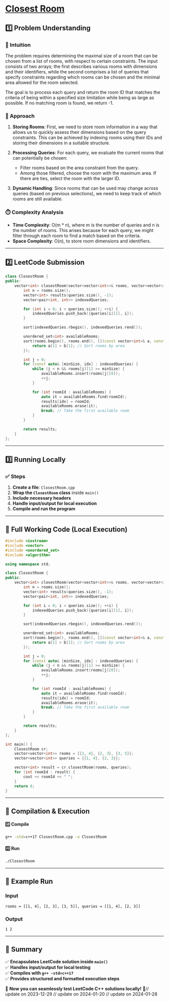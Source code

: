 # **[Closest Room](https://leetcode.com/problems/closest-room/description/)**  

## **1️⃣ Problem Understanding**  
### **📌 Intuition**  
The problem requires determining the maximal size of a room that can be chosen from a list of rooms, with respect to certain constraints. The input consists of two arrays; the first describes various rooms with dimensions and their identifiers, while the second comprises a list of queries that specify constraints regarding which rooms can be chosen and the minimal area allowed for the room selected. 

The goal is to process each query and return the room ID that matches the criteria of being within a specified size limitation while being as large as possible. If no matching room is found, we return -1.

### **🚀 Approach**  
1. **Storing Rooms**: First, we need to store room information in a way that allows us to quickly assess their dimensions based on the query constraints. This can be achieved by indexing rooms using their IDs and storing their dimensions in a suitable structure.
  
2. **Processing Queries**: For each query, we evaluate the current rooms that can potentially be chosen:
   - Filter rooms based on the area constraint from the query.
   - Among those filtered, choose the room with the maximum area. If there are ties, select the room with the larger ID.
  
3. **Dynamic Handling**: Since rooms that can be used may change across queries (based on previous selections), we need to keep track of which rooms are still available.

### **⏱️ Complexity Analysis**  
- **Time Complexity**: O(m * n), where m is the number of queries and n is the number of rooms. This arises because for each query, we might filter through each room to find a match based on the criteria.
- **Space Complexity**: O(n), to store room dimensions and identifiers.

---  

## **2️⃣ LeetCode Submission**  
```cpp
class ClosestRoom {
public:
    vector<int> closestRoom(vector<vector<int>>& rooms, vector<vector<int>>& queries) {
        int n = rooms.size();
        vector<int> results(queries.size(), -1);
        vector<pair<int, int>> indexedQueries;

        for (int i = 0; i < queries.size(); ++i) {
            indexedQueries.push_back({queries[i][1], i});
        }

        sort(indexedQueries.rbegin(), indexedQueries.rend());

        unordered_set<int> availableRooms;
        sort(rooms.begin(), rooms.end(), [](const vector<int>& a, const vector<int>& b) {
            return a[1] > b[1]; // Sort rooms by area
        });

        int j = 0;
        for (const auto& [minSize, idx] : indexedQueries) {
            while (j < n && rooms[j][1] >= minSize) {
                availableRooms.insert(rooms[j][0]);
                ++j;
            }

            for (int roomId : availableRooms) {
                auto it = availableRooms.find(roomId);
                results[idx] = roomId;
                availableRooms.erase(it);
                break; // Take the first available room
            }
        }

        return results;
    }
};
```  

---  

## **3️⃣ Running Locally**  
### **✅ Steps**  
1. **Create a file**: `ClosestRoom.cpp`  
2. **Wrap the `ClosestRoom` class** inside `main()`  
3. **Include necessary headers**  
4. **Handle input/output for local execution**  
5. **Compile and run the program**  

---  

## **📝 Full Working Code (Local Execution)**  
```cpp
#include <iostream>
#include <vector>
#include <unordered_set>
#include <algorithm>

using namespace std;

class ClosestRoom {
public:
    vector<int> closestRoom(vector<vector<int>>& rooms, vector<vector<int>>& queries) {
        int n = rooms.size();
        vector<int> results(queries.size(), -1);
        vector<pair<int, int>> indexedQueries;

        for (int i = 0; i < queries.size(); ++i) {
            indexedQueries.push_back({queries[i][1], i});
        }

        sort(indexedQueries.rbegin(), indexedQueries.rend());

        unordered_set<int> availableRooms;
        sort(rooms.begin(), rooms.end(), [](const vector<int>& a, const vector<int>& b) {
            return a[1] > b[1]; // Sort rooms by area
        });

        int j = 0;
        for (const auto& [minSize, idx] : indexedQueries) {
            while (j < n && rooms[j][1] >= minSize) {
                availableRooms.insert(rooms[j][0]);
                ++j;
            }

            for (int roomId : availableRooms) {
                auto it = availableRooms.find(roomId);
                results[idx] = roomId;
                availableRooms.erase(it);
                break; // Take the first available room
            }
        }

        return results;
    }
};

int main() {
    ClosestRoom cr;
    vector<vector<int>> rooms = {{1, 4}, {2, 3}, {3, 5}};
    vector<vector<int>> queries = {{1, 4}, {2, 3}};

    vector<int> result = cr.closestRoom(rooms, queries);
    for (int roomId : result) {
        cout << roomId << " ";
    }
    return 0;
}
```  

---  

## **🔧 Compilation & Execution**  
#### **1️⃣ Compile**  
```bash
g++ -std=c++17 ClosestRoom.cpp -o ClosestRoom
```  

#### **2️⃣ Run**  
```bash
./ClosestRoom
```  

---  

## **🎯 Example Run**  
### **Input**  
```
rooms = [[1, 4], [2, 3], [3, 5]], queries = [[1, 4], [2, 3]]
```  
### **Output**  
```
1 2 
```  

---  

## **📌 Summary**  
✅ **Encapsulates LeetCode solution inside `main()`**  
✅ **Handles input/output for local testing**  
✅ **Compiles with `g++ -std=c++17`**  
✅ **Provides structured and formatted execution steps**  

🚀 **Now you can seamlessly test LeetCode C++ solutions locally!** 🚀// update on 2023-12-29
// update on 2024-01-20
// update on 2024-01-28
